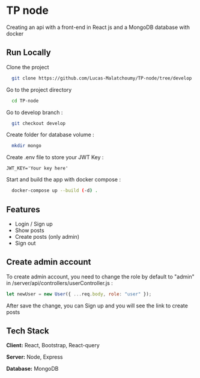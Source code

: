 
# TP node

Creating an api with a front-end in React js and
 a MongoDB database with docker


## Run Locally

Clone the project

```bash
  git clone https://github.com/Lucas-Malatchoumy/TP-node/tree/develop
```

Go to the project directory

```bash
  cd TP-node
```

Go to develop branch : 

```bash
  git checkout develop
```

Create folder for database volume :

```bash
  mkdir mongo
```

Create .env file to store your JWT Key  :

`JWT_KEY='Your key here'`


Start and build the app with docker compose :

```bash
  docker-compose up --build (-d) .
```


## Features

- Login / Sign up
- Show posts
- Create posts (only admin)
- Sign out


## Create admin account

To create admin account, you need to change the role by default to "admin" in /server/api/controllers/userController.js :

```javascript
let newUser = new User({ ...req.body, role: "user" });
```
After save the change, you can Sign up and you will see the link to create posts


## Tech Stack

**Client:** React, Bootstrap, React-query

**Server:** Node, Express

**Database:** MongoDB

